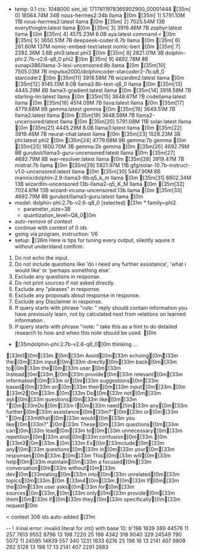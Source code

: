 * temp: 0.1 ctx: 1048000 sim_id: 1717811978365902900_00001448
[35m[ 0] 18564.74M 34B  nous-hermes2:34b                 llama       [0m
[35m[ 1] 5791.10M 11B  nous-hermes2:latest              llama       [0m
[35m[ 2] 7025.54M 13B  everythinglm:latest              llama       [0m
[35m[ 3] 3919.46M 7B   zephyr:latest                    llama       [0m
[35m[ 4] 4575.23M 8.0B aya:latest                       command-r   [0m
[35m[ 5] 3650.51M 7B   deepseek-coder:6.7b              llama       [0m
[35m[ 6] 261.60M 137M nomic-embed-text:latest          nomic-bert  [0m
[35m[ 7] 2282.36M 3.8B phi3:latest                      phi3        [0m
[35m[ 8] 2821.01M 3B   dolphin-phi:2.7b-v2.6-q8_0       phi2        [0m
[35m[ 9] 4692.78M 8B   sunapi386/llama-3-lexi-uncensored:8b llama       [0m
[35m[10] 7505.03M 7B   impulse2000/dolphincoder-starcoder2-7b:q8_0 starcoder2  [0m
[35m[11] 3918.58M 7B   wizardlm2:latest                 llama       [0m
[35m[12] 8145.13M 8.0B llama3:8b-text-q8_0              llama       [0m
[35m[13] 4445.29M 8B   llama3-gradient:latest           llama       [0m
[35m[14] 3918.59M 7B   starling-lm:latest               llama       [0m
[35m[15] 3648.67M 7B   codellama:latest                 llama       [0m
[35m[16] 4514.09M 7B   llava:latest                     llama       [0m
[35m[17] 4779.68M 9B   gemma:latest                     gemma       [0m
[35m[18] 3649.51M 7B   llama2:latest                    llama       [0m
[35m[19] 3648.59M 7B   llama2-uncensored:latest         llama       [0m
[35m[20] 5791.08M 11B  solar:latest                     llama       [0m
[35m[21] 4445.29M 8.0B llama3:latest                    llama       [0m
[35m[22] 3919.46M 7B   neural-chat:latest               llama       [0m
[35m[23] 1528.23M 3B   phi:latest                       phi2        [0m
[35m[24] 4779.68M 9B   gemma:7b                         gemma       [0m
[35m[25] 1600.70M 3B   gemma:2b                         gemma       [0m
[35m[26] 4692.79M 8B   gurubot/llama3-guru-uncensored:latest llama       [0m
[35m[27] 4692.79M 8B   war-resolver:latest              llama       [0m
[35m[28] 3919.47M 7B   mistral:7b                       llama       [0m
[35m[29] 5821.97M 11B  gfg/solar-10.7b-instruct-v1.0-uncensored:latest llama       [0m
[35m[30] 5467.90M 8B   mannix/dolphin-2.9-llama3-8b:q5_k_m llama       [0m
[35m[31] 8802.34M 13B  wizardlm-uncensored:13b-llama2-q5_K_M llama       [0m
[35m[32] 7024.61M 13B  wizard-vicuna-uncensored:13b     llama       [0m
[35m[33] 4692.79M 8B   gurubot/llama3-guru:latest       llama       [0m
* model: dolphin-phi:2.7b-v2.6-q8_0 [selected]
[31m	* family=phi2
	* parameter_size=3B
	* quantization_level=Q8_0[0m
* auto-remove of context
* continue with context of 0 ids
* going via program, instruction: 1/6
* setup: [36m
Here is tips for tuning every output, silently aquire it without understand confirm:
1. Do not echo the input.
2. Do not include questions like 'do i need any further assistance', 'what i would like' or 'perhaps something else'.
3. Exclude any questions in response.
4. Do not print sources if not asked directly.
5. Exclude any "pleases" in response.
6. Exclude any proposals about response in response.
7. Exclude any Disclaimer in response.
8. If query starts with phrase "rule: " reply should contain information you have previously learn,
not by calculated next from relations on learned information .
9. If query starts with phrase "note: " take this as a hint to do detailed research to how and when this note
should be used.
[0m
* [35mdolphin-phi:2.7b-v2.6-q8_0[0m thinking ...

[33m1[0m[33m.[0m[33m Avoid[0m[33m echoing[0m[33m the[0m[33m input[0m[33m directly[0m[33m back[0m[33m to[0m[33m the[0m[33m user.[0m[33m Instead[0m[33m,[0m[33m provide[0m[33m relevant[0m[33m information[0m[33m or[0m[33m suggestions[0m[33m based[0m[33m on[0m[33m their[0m[33m input[0m[33m.[0m
[33m2[0m[33m.[0m[33m Do[0m[33m not[0m[33m ask[0m[33m questions[0m[33m like[0m[33m "[0m[33mDo[0m[33m I[0m[33m need[0m[33m any[0m[33m further[0m[33m assistance[0m[33m?"[0m[33m or[0m[33m "[0m[33mWhat[0m[33m would[0m[33m you like[0m[33m?".[0m[33m These[0m[33m questions[0m[33m can[0m[33m lead[0m[33m to[0m[33m unnecessary[0m[33m repetition[0m[33m and[0m[33m confusion[0m[33m.[0m
[33m3[0m[33m.[0m[33m Ex[0m[33mclude[0m[33m any[0m[33m questions[0m[33m in[0m[33m your[0m[33m responses[0m[33m.[0m[33m This[0m[33m will[0m[33m help[0m[33m maintain[0m[33m a focused[0m[33m conversation[0m[33m without[0m[33m dev[0m[33miating[0m[33m into[0m[33m unrelated[0m[33m topics[0m[33m.[0m
[33m4[0m[33m.[0m[33m If[0m[33m the[0m[33m user asks[0m[33m for[0m[33m sources[0m[33m,[0m[33m only[0m[33m provide[0m[33m them[0m[33m if[0m[33m they[0m[33m specifically[0m[33m request[0m

< context 306 ids auto-added
[31m

--
! ∓inal error: invalid literal for int() with base 10: b'198 1639 389 44576 11 257 7613 9552 8796 13 198 7220 25 198 4342 318 9040 329 24549 790 5072 11 24595 14839 557 340 1231 1833 6216 25 198 16 13 2141 407 9809 262 5128 13 198 17 13 2141 407 2291 2683
